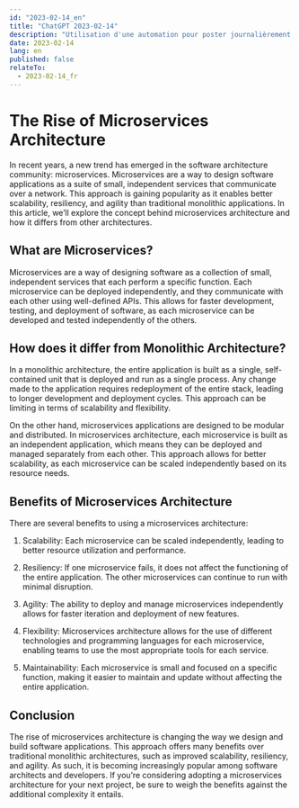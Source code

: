 ```yaml
---
id: "2023-02-14_en"
title: "ChatGPT 2023-02-14"
description: "Utilisation d'une automation pour poster journalièrement un article d'architecture logiciel, voici le sujet du 2023-02-14"
date: 2023-02-14
lang: en
published: false
relateTo:
  - 2023-02-14_fr
---
```


# The Rise of Microservices Architecture

In recent years, a new trend has emerged in the software architecture community: microservices. Microservices are a way to design software applications as a suite of small, independent services that communicate over a network. This approach is gaining popularity as it enables better scalability, resiliency, and agility than traditional monolithic applications. In this article, we’ll explore the concept behind microservices architecture and how it differs from other architectures.

## What are Microservices?

Microservices are a way of designing software as a collection of small, independent services that each perform a specific function. Each microservice can be deployed independently, and they communicate with each other using well-defined APIs. This allows for faster development, testing, and deployment of software, as each microservice can be developed and tested independently of the others.

## How does it differ from Monolithic Architecture?

In a monolithic architecture, the entire application is built as a single, self-contained unit that is deployed and run as a single process. Any change made to the application requires redeployment of the entire stack, leading to longer development and deployment cycles. This approach can be limiting in terms of scalability and flexibility.

On the other hand, microservices applications are designed to be modular and distributed. In microservices architecture, each microservice is built as an independent application, which means they can be deployed and managed separately from each other. This approach allows for better scalability, as each microservice can be scaled independently based on its resource needs.

## Benefits of Microservices Architecture

There are several benefits to using a microservices architecture:

1. Scalability: Each microservice can be scaled independently, leading to better resource utilization and performance.

2. Resiliency: If one microservice fails, it does not affect the functioning of the entire application. The other microservices can continue to run with minimal disruption.

3. Agility: The ability to deploy and manage microservices independently allows for faster iteration and deployment of new features.

4. Flexibility: Microservices architecture allows for the use of different technologies and programming languages for each microservice, enabling teams to use the most appropriate tools for each service.

5. Maintainability: Each microservice is small and focused on a specific function, making it easier to maintain and update without affecting the entire application.

## Conclusion

The rise of microservices architecture is changing the way we design and build software applications. This approach offers many benefits over traditional monolithic architectures, such as improved scalability, resiliency, and agility. As such, it is becoming increasingly popular among software architects and developers. If you’re considering adopting a microservices architecture for your next project, be sure to weigh the benefits against the additional complexity it entails.
